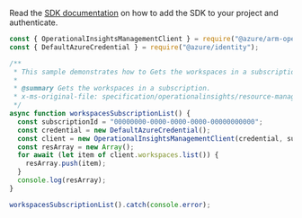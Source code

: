 Read the [SDK documentation](https://github.com/Azure/azure-sdk-for-js/blob/%40azure%2Farm-operationalinsights_8.0.1/sdk/operationalinsights/arm-operationalinsights/README.md) on how to add the SDK to your project and authenticate.

```javascript
const { OperationalInsightsManagementClient } = require("@azure/arm-operationalinsights");
const { DefaultAzureCredential } = require("@azure/identity");

/**
 * This sample demonstrates how to Gets the workspaces in a subscription.
 *
 * @summary Gets the workspaces in a subscription.
 * x-ms-original-file: specification/operationalinsights/resource-manager/Microsoft.OperationalInsights/stable/2021-06-01/examples/WorkspacesSubscriptionList.json
 */
async function workspacesSubscriptionList() {
  const subscriptionId = "00000000-0000-0000-0000-00000000000";
  const credential = new DefaultAzureCredential();
  const client = new OperationalInsightsManagementClient(credential, subscriptionId);
  const resArray = new Array();
  for await (let item of client.workspaces.list()) {
    resArray.push(item);
  }
  console.log(resArray);
}

workspacesSubscriptionList().catch(console.error);
```
